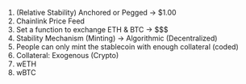 1. (Relative Stability) Anchored or Pegged -> $1.00
  1. Chainlink Price Feed
  2. Set a function to exchange ETH & BTC -> $$$
2. Stability Mechanism (Minting) -> Algorithmic (Decentralized)
  1. People can only mint the stablecoin with enough collateral (coded)
3. Collateral: Exogenous (Crypto)
  1. wETH  
  2. wBTC